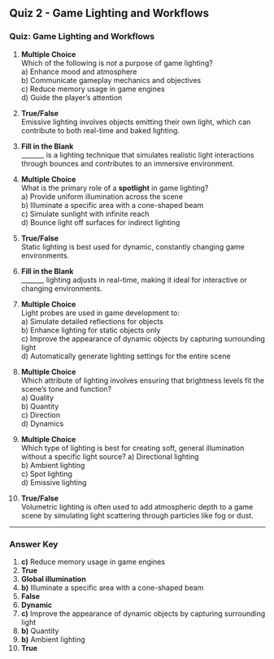 ## Quiz 2 - Game Lighting and Workflows

### Quiz: Game Lighting and Workflows

1. **Multiple Choice**  
    Which of the following is _not_ a purpose of game lighting?  
    a) Enhance mood and atmosphere  
    b) Communicate gameplay mechanics and objectives  
    c) Reduce memory usage in game engines  
    d) Guide the player’s attention
    
2. **True/False**  
    Emissive lighting involves objects emitting their own light, which can contribute to both real-time and baked lighting.
    
3. **Fill in the Blank**  
    _______ is a lighting technique that simulates realistic light interactions through bounces and contributes to an immersive environment.
    
4. **Multiple Choice**  
    What is the primary role of a **spotlight** in game lighting?  
    a) Provide uniform illumination across the scene  
    b) Illuminate a specific area with a cone-shaped beam  
    c) Simulate sunlight with infinite reach  
    d) Bounce light off surfaces for indirect lighting
    
5. **True/False**  
    Static lighting is best used for dynamic, constantly changing game environments.
    
6. **Fill in the Blank**  
    _______ lighting adjusts in real-time, making it ideal for interactive or changing environments.
    
7. **Multiple Choice**  
    Light probes are used in game development to:  
    a) Simulate detailed reflections for objects  
    b) Enhance lighting for static objects only  
    c) Improve the appearance of dynamic objects by capturing surrounding light  
    d) Automatically generate lighting settings for the entire scene
    
8. **Multiple Choice**  
    Which attribute of lighting involves ensuring that brightness levels fit the scene’s tone and function?  
    a) Quality  
    b) Quantity  
    c) Direction  
    d) Dynamics
    
9. **Multiple Choice**  
    Which type of lighting is best for creating soft, general illumination without a specific light source?
    a) Directional lighting  
	b) Ambient lighting  
	c) Spot lighting  
	d) Emissive lighting
	
1. **True/False**  
    Volumetric lighting is often used to add atmospheric depth to a game scene by simulating light scattering through particles like fog or dust.
    

---

### **Answer Key**

1. **c)** Reduce memory usage in game engines
2. **True**
3. **Global illumination**
4. **b)** Illuminate a specific area with a cone-shaped beam
5. **False**
6. **Dynamic**
7. **c)** Improve the appearance of dynamic objects by capturing surrounding light
8. **b)** Quantity
9. **b)** Ambient lighting
10. **True**
